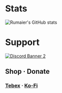 # Stats
![Rumaier's GitHub stats](https://github-readme-stats.vercel.app/api?username=rumaier&show_icons=true&theme=material-palenight)

# Support
<a href='https://discord.gg/8TzrRRheV5'>![Discord Banner 2](https://discordapp.com/api/guilds/1223124665183240212/widget.png?style=banner3)</a>

## Shop · Donate
### [Tebex](https://r-scripts.tebex.io/)  ·  [Ko-Fi](https://ko-fi.com/rumaier)

<!---
rumaier/rumaier is a ✨ special ✨ repository because its `README.md` (this file) appears on your GitHub profile.
You can click the Preview link to take a look at your changes.
---> 
